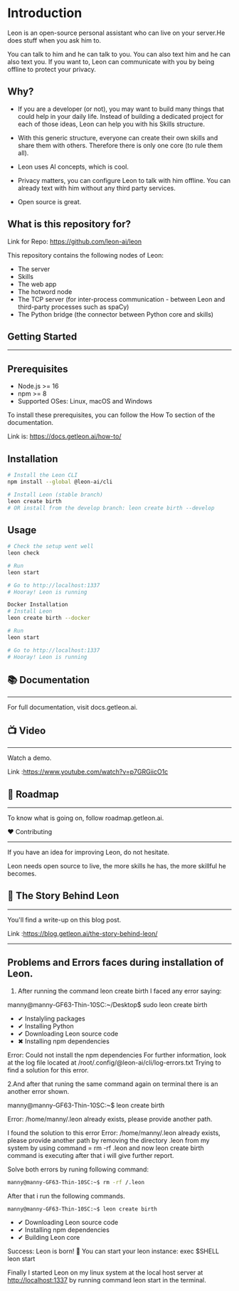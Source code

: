 # Introduction

Leon is an open-source personal assistant who can live on your server.He does stuff when you ask him to.

You can talk to him and he can talk to you. You can also text him and he can also text you. If you want to, Leon can communicate with you by being offline to protect your privacy.

## Why?

- If you are a developer (or not), you may want to build many things that could help in your daily life. Instead of building a dedicated project for each of those ideas, Leon can help you with his Skills structure.

- With this generic structure, everyone can create their own skills and share them with others. Therefore there is only one core (to rule them all).

- Leon uses AI concepts, which is cool.

- Privacy matters, you can configure Leon to talk with him offline. You can already text with him without any third party services.

- Open source is great.

## What is this repository for?

Link for Repo: https://github.com/leon-ai/leon

This repository contains the following nodes of Leon:

- The server
- Skills
- The web app
- The hotword node
- The TCP server (for inter-process communication - between Leon and third-party processes such as spaCy)
- The Python bridge (the connector between Python core and skills)

## Getting Started

---

## Prerequisites

- Node.js >= 16
- npm >= 8
- Supported OSes: Linux, macOS and Windows

To install these prerequisites, you can follow the How To section of the documentation.

Link is: https://docs.getleon.ai/how-to/

## Installation

``` bash 
# Install the Leon CLI
npm install --global @leon-ai/cli

# Install Leon (stable branch)
leon create birth
# OR install from the develop branch: leon create birth --develop
```

## Usage

``` bash
# Check the setup went well
leon check

# Run
leon start

# Go to http://localhost:1337
# Hooray! Leon is running
```

```bash
Docker Installation
# Install Leon
leon create birth --docker

# Run
leon start

# Go to http://localhost:1337
# Hooray! Leon is running
```

## 📚 Documentation

---
For full documentation, visit docs.getleon.ai.

## 📺 Video

---
Watch a demo.

Link :https://www.youtube.com/watch?v=p7GRGiicO1c

## 🧭 Roadmap

---
To know what is going on, follow roadmap.getleon.ai.

❤️ Contributing

---
If you have an idea for improving Leon, do not hesitate.

Leon needs open source to live, the more skills he has, the more skillful he becomes.

## 📖 The Story Behind Leon

---
You'll find a write-up on this blog post.

Link :https://blog.getleon.ai/the-story-behind-leon/

----

## Problems and Errors faces during installation of Leon.

1. After running the  command leon create birth
 I faced any error saying:

manny@manny-GF63-Thin-10SC:~/Desktop$ sudo leon create birth

- ✔ Instalyling packages
- ✔ Installing Python
- ✔ Downloading Leon source code
- ✖ Installing npm dependencies

Error: Could not install the npm dependencies
For further information, look at the log file located at
/root/.config/@leon-ai/cli/log-errors.txt
Trying to find a solution for this error.

2.And after that runing the same command again on     terminal there is an another error shown.

manny@manny-GF63-Thin-10SC:~$ leon create birth

Error: /home/manny/.leon already exists, please provide another path.

I found the solution to this error Error: /home/manny/.leon already
exists, please provide another path
by removing the directory .leon from my system by using command = rm
-rf .leon and now leon create
birth command is executing after that i will give further report.

Solve both errors by runing following command:

``` bash
manny@manny-GF63-Thin-10SC:~$ rm -rf /.leon
```

After that i run the following commands.

``` bash
manny@manny-GF63-Thin-10SC:~$ leon create birth
```

- ✔ Downloading Leon source code
- ✔ Installing npm dependencies
- ✔ Building Leon core

Success: Leon is born! 🎉
You can start your leon instance:
exec $SHELL
leon start

Finally I started Leon on my linux system at the local host
server at  <http://localhost:1337> by running command
leon start in the terminal. 